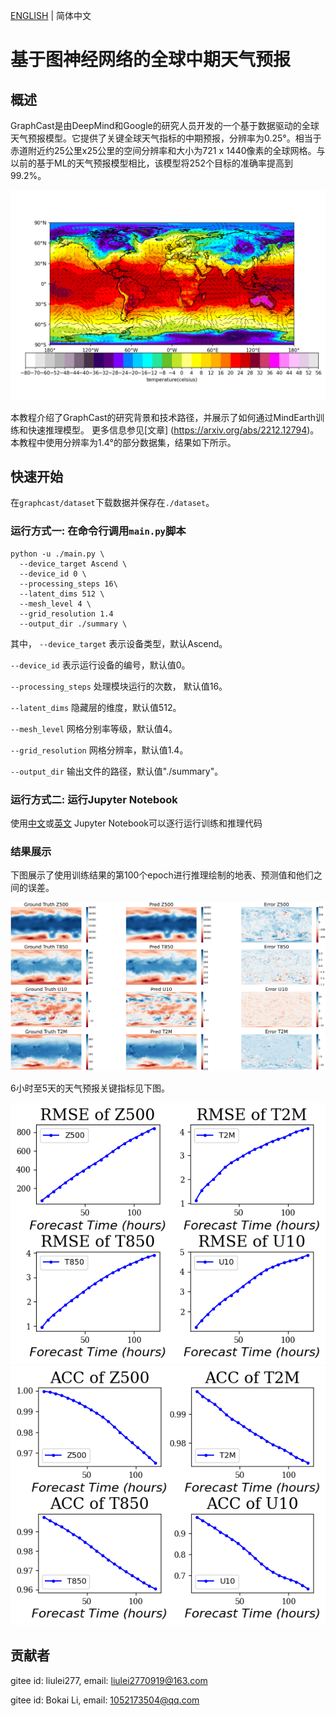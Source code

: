[ENGLISH](README.md) | 简体中文

# 基于图神经网络的全球中期天气预报

## 概述

GraphCast是由DeepMind和Google的研究人员开发的一个基于数据驱动的全球天气预报模型。它提供了关键全球天气指标的中期预报，分辨率为0.25°。相当于赤道附近约25公里x25公里的空间分辨率和大小为721 x 1440像素的全球网格。与以前的基于ML的天气预报模型相比，该模型将252个目标的准确率提高到99.2%。

![winde_quiver](images/wind_quiver_0.25.png)

本教程介绍了GraphCast的研究背景和技术路径，并展示了如何通过MindEarth训练和快速推理模型。 更多信息参见[文章] (https://arxiv.org/abs/2212.12794)。本教程中使用分辨率为1.4°的部分数据集，结果如下所示。

## 快速开始

在`graphcast/dataset`下载数据并保存在`./dataset`。

### 运行方式一: 在命令行调用`main.py`脚本

```shell
python -u ./main.py \
  --device_target Ascend \
  --device_id 0 \
  --processing_steps 16\
  --latent_dims 512 \
  --mesh_level 4 \
  --grid_resolution 1.4
  --output_dir ./summary \
```

其中，
`--device_target` 表示设备类型，默认Ascend。

`--device_id` 表示运行设备的编号，默认值0。

`--processing_steps` 处理模块运行的次数， 默认值16。

`--latent_dims` 隐藏层的维度，默认值512。

`--mesh_level` 网格分别率等级，默认值4。

`--grid_resolution` 网格分辨率，默认值1.4。

`--output_dir` 输出文件的路径，默认值"./summary"。

### 运行方式二: 运行Jupyter Notebook

使用[中文](https://gitee.com/mindspore/mindscience/raw/master/MindEarth/applications/medium-range/graphcast/graphcast_CN.ipynb)或[英文](https://gitee.com/mindspore/mindscience/raw/master/MindEarth/applications/medium-range/graphcast/graphcast.ipynb) Jupyter Notebook可以逐行运行训练和推理代码

### 结果展示

下图展示了使用训练结果的第100个epoch进行推理绘制的地表、预测值和他们之间的误差。

![epoch100](images/key_info_comparison.png)

6小时至5天的天气预报关键指标见下图。

![image_earth](images/Eval_RMSE_epoch100.png)
![image_earth](images/Eval_ACC_epoch100.png)

## 贡献者

gitee id: liulei277, email: liulei2770919@163.com

gitee id: Bokai Li, email: 1052173504@qq.com